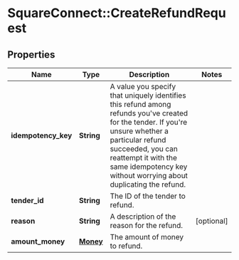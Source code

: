 # SquareConnect::CreateRefundRequest

## Properties
Name | Type | Description | Notes
------------ | ------------- | ------------- | -------------
**idempotency_key** | **String** | A value you specify that uniquely identifies this refund among refunds you&#39;ve created for the tender.  If you&#39;re unsure whether a particular refund succeeded, you can reattempt it with the same idempotency key without worrying about duplicating the refund. | 
**tender_id** | **String** | The ID of the tender to refund. | 
**reason** | **String** | A description of the reason for the refund. | [optional] 
**amount_money** | [**Money**](Money.md) | The amount of money to refund. | 


